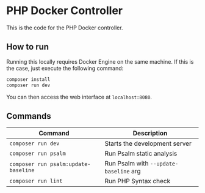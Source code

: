 # PHP Docker Controller

This is the code for the PHP Docker controller.

## How to run

Running this locally requires Docker Engine on the same machine. 
If this is the case, just execute the following command:

```bash
composer install
composer run dev
```

You can then access the web interface at `localhost:8080`.

## Commands

| Command                                 | Description                            |
|-----------------------------------------|----------------------------------------|
| `composer run dev`                      | Starts the development server          |
| `composer run psalm`                    | Run Psalm static analysis              |
| `composer run psalm:update-baseline`    | Run Psalm with `--update-baseline` arg |
| `composer run lint`                     | Run PHP Syntax check                   |

[//]: # (| `composer run php-deprecation-detector` | Run PHP Deprecation Detector           |)
